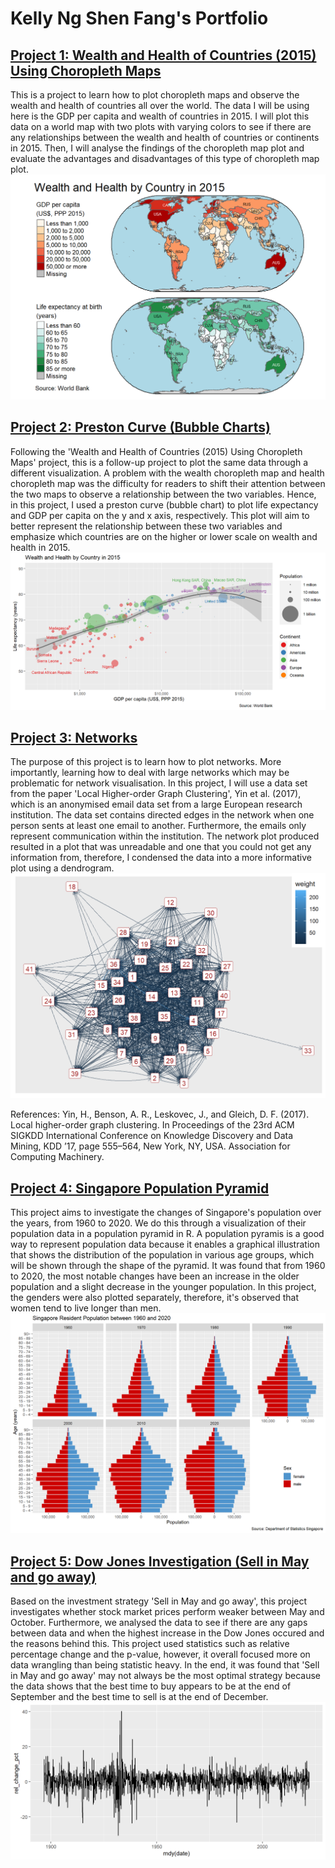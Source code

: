 # Kelly Ng Shen Fang's Portfolio

## [Project 1: Wealth and Health of Countries (2015) Using Choropleth Maps](https://github.com/kellyngsf/choropleth_maps)
This is a project to learn how to plot choropleth maps and observe the wealth and health of countries all over the world. The data I will be using here is the GDP per capita and wealth of countries in 2015. I will plot this data on a world map with two plots with varying colors to see if there are any relationships between the wealth and health of countries or continents in 2015. Then, I will analyse the findings of the choropleth map plot and evaluate the advantages and disadvantages of this type of choropleth map plot.
![](https://github.com/kellyngsf/choropleth_maps/blob/main/images/wealth_health_country2015.png)

## [Project 2: Preston Curve (Bubble Charts)](https://github.com/kellyngsf/preston_curve)
Following the 'Wealth and Health of Countries (2015) Using Choropleth Maps' project, this is a follow-up project to plot the same data through a different visualization. A problem with the wealth choropleth map and health choropleth map was the difficulty for readers to shift their attention between the two maps to observe a relationship between the two variables. Hence, in this project, I used a preston curve (bubble chart) to plot life expectancy and GDP per capita on the y and x axis, respectively. This plot will aim to better represent the relationship between these two variables and emphasize which countries are on the higher or lower scale on wealth and health in 2015.
![](https://github.com/kellyngsf/preston_curve/blob/main/images/preston_curve.png)

## [Project 3: Networks](https://github.com/kellyngsf/euemail_networks.git)
The purpose of this project is to learn how to plot networks. More importantly, learning how to deal with large networks which may be problematic for network visualisation. In this project, I will use a data set from the paper 'Local Higher-order Graph Clustering', Yin et al. (2017), which is an anonymised email data set from a large European research institution. The data set contains directed edges in the network when one person sents at least one email to another. Furthermore, the emails only represent communication within the institution. The network plot produced resulted in a plot that was unreadable and one that you could not get any information from, therefore, I condensed the data into a more informative plot using a dendrogram.
![](https://github.com/kellyngsf/euemail_networks/blob/main/images/euemails_network1.png)

References: Yin, H., Benson, A. R., Leskovec, J., and Gleich, D. F. (2017). Local higher-order graph clustering. In Proceedings of the 23rd ACM SIGKDD International Conference on Knowledge Discovery and Data Mining, KDD ’17, page 555–564, New York, NY, USA. Association for Computing Machinery.

## [Project 4: Singapore Population Pyramid](https://github.com/kellyngsf/sg_population_pyramid.git)
This project aims to investigate the changes of Singapore's population over the years, from 1960 to 2020. We do this through a visualization of their population data in a population pyramid in R. A population pyramis is a good way to represent population data because it enables a graphical illustration that shows the distribution of the population in various age groups, which will be shown through the shape of the pyramid. It was found that from 1960 to 2020, the most notable changes have been an increase in the older population and a slight decrease in the younger population. In this project, the genders were also plotted separately, therefore, it's observed that women tend to live longer than men. 
![](https://github.com/kellyngsf/sg_population_pyramid/blob/main/images/sg_population_pyramid_img.png)

## [Project 5: Dow Jones Investigation (Sell in May and go away)](https://github.com/kellyngsf/dow_jones.git)
Based on the investment strategy 'Sell in May and go away', this project investigates whether stock market prices perform weaker between May and October. Furthermore, we analysed the data to see if there are any gaps between data and when the highest increase in the Dow Jones occured and the reasons behind this. This project used statistics such as relative percentage change and the p-value, however, it overall focused more on data wrangling than being statistic heavy. In the end, it was found that 'Sell in May and go away' may not always be the most optimal strategy because the data shows that the best time to buy appears to be at the end of September and the best time to sell is at the end of December. 
![](https://github.com/kellyngsf/dow_jones/blob/main/images/dow_jones1.png)
